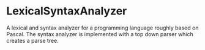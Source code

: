 # LexicalSyntaxAnalyzer
A lexical and syntax analyzer for a programming language roughly based on Pascal. The syntax analyzer is implemented with a top down parser which creates a parse tree.
